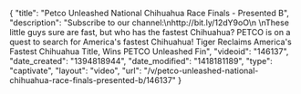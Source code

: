 {
    "title": "Petco Unleashed National Chihuahua Race Finals - Presented B",
    "description": "Subscribe to our channel:\nhttp:\/\/bit.ly\/12dY9oO\n \nThese little guys sure are fast, but who has the fastest Chihuahua? PETCO is on a quest to search for America's fastest Chihuahua! Tiger Reclaims America's Fastest Chihuahua Title, Wins PETCO Unleashed Fin",
    "videoid": "146137",
    "date_created": "1394818944",
    "date_modified": "1418181189",
    "type": "captivate",
    "layout": "video",
    "url": "\/v\/petco-unleashed-national-chihuahua-race-finals-presented-b\/146137"
}